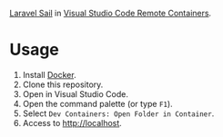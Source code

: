 [Laravel Sail](https://readouble.com/laravel/8.x/ja/sail.html) in [Visual Studio Code Remote Containers](https://code.visualstudio.com/docs/remote/containers).

# Usage

1. Install [Docker](https://www.docker.com/get-started).
2. Clone this repository.
3. Open in Visual Studio Code.
4. Open the command palette (or type `F1`).
5. Select `Dev Containers: Open Folder in Container`.
6. Access to [http://localhost](http://localhost).
